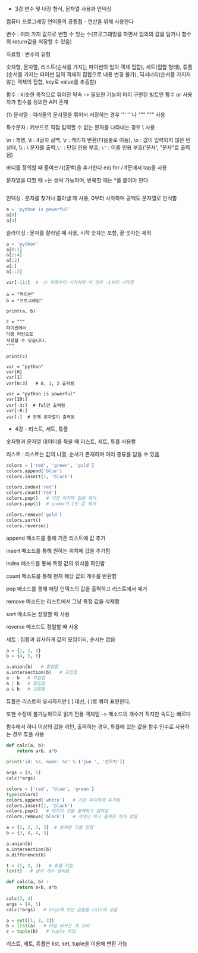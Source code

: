 

* 3강 변수 및 내장 형식, 문자열 사용과 인덱싱



컴퓨터 프로그래밍 언어들의 공통점 - 연산을 위해 사용한다



변수 : 여러 가지 값으로 변할 수 있는 수(프로그래밍을 하면서 임의의 값을 담거나 함수의 return값을 저장할 수 있음)



자료형 : 변수의 유형

숫자형, 문자열, 리스트(순서를 가지는 파이썬의 임의 객체 집합), 세트(집합 형태), 튜플(순서를 가지는 파이썬 임의 객체의 집합으로 내용 변경 불가), 딕셔너리(순서를 가지지 않는 객체의 집합, key로 value를 추출함)



함수 : 비슷한 목적으로 묶여진 약속 -> 필요한 기능이 미리 구현된 빌트인 함수 or 사용자가 함수를 정의한 API 존재



(1) 문자열 : 여러줄의 문자열을 묶어서 저장하는 경우 '''  '''나 """  """ 사용

특수문자 : 키보드로 직접 입력할 수 없는 문자를 나타내는 경우 \ 사용

\n : 개행, \t : 4글자 공백, \r : 캐리지 반환(다음줄로 이동), \o : 값이 입력되지 않은 빈 상태, \\\ : \ 문자를 출력,`\'` : 단일 인용 부호, `\"` : 이중 인용 부호('문자', "문자"로 출력됨)



바디를 정의할 때 들여쓰기(공백)을 추가한다 ex) for / if문에서 tap을 사용



문자열을 더할 때 +는 생략 가능하며, 반복할 때는 *를 붙여야 한다

```python

```





인덱싱 : 문자를 찾거나 뽑아낼 때 사용, 0부터 시작하며 공백도 문자열로 인식함

```python
a = 'python is powerful'
a[0]
a[4]
```



슬라이싱 : 문자를 잘라낼 때 사용, 시작 숫자는 포함, 끝 숫자는 제외

```python
a = 'python'
a[0:1]
a[1:4]
a[:2]
a[:]
a[::2]

var[-11:]  # -는 뒤쪽부터 시작하며 이 경우 -1부터 시작함
```



```
a = "파이썬"
b = "프로그래밍"

print(a, b)

c = """
파이썬에서
다중 라인으로
저장할 수 있습니다.
"""

print(c)

var = "python"
var[0]
var[1]
var[0:3]   # 0, 1, 2 출력됨

var = "python is powerful"
var[10:]
var[-3:]  # ful만 출력됨
var[-8:]
var[:]  # 전체 문자열이 출력됨
```





* 4강 - 리스트, 세트, 튜플



숫자형과 문자열 데이터를 묶을 때 리스트, 세트, 튜플 사용함



리스트 : 리스트는 값의 나열, 순서가 존재하며 여러 종류를 담을 수 있음

```python
colors = ['red', 'green', 'gold']
colors.append('blue')
colors.insert(1, 'black')

colors.index('red')
colors.count('red')
colors.pop()   # 가장 마지막 값을 제거
colors.pop(1)  # index가 1인 값 제거

colors.remove('gold')
colors.sort()
colors.reverse()
```



append 메소드를 통해 기존 리스트에 값 추가

insert 메소드를 통해 원하는 위치에 값을 추가함

index 메소드를 통해 특정 값의 위치를 확인함

count 메소드를 통해 현재 해당 값의 개수를 반환함

pop 메소드를 통해 해당 인덱스의 값을 출력하고 리스트에서 제거

remove 메소드는 리스트에서 그냥 특정 값을 삭제함

sort 메소드는 정렬할 때 사용

reverse 메소드도 정렬할 때 사용



세트 : 집합과 유사하게 값의 모임이되, 순서는 없음

```python
a = {1, 2, 3}
b = {4, 5, 6}

a.union(b)   # 합집합
a.intersection(b)   # 교집합
a - b   # 차집합
a | b   # 합집합
a & b   # 교집합
```



튜플은 리스트와 유사하지만 [ ] 대신, ( )로 묶어 표현한다,

또한 수정이 불가능하므로 읽기 전용 객체임 -> 메소드의 개수가 적지만 속도는 빠르다



함수에서 하나 이상의 값을 리턴, 출력하는 경우, 튜플에 있는 값을 함수 인수로 사용하는 경우 튜플 사용

```python
def calc(a, b):
	return a+b, a*b
	
print('id: %s, name: %s' % ('jun ', '전우치'))

args = (4, 5)
calc(*args)
```





```python
colors = ['red', 'blue', 'green']
type(colors)
colors.append('white')   # 가장 마지막에 추가됨
colors.insert(1, 'black')
colors.pop()   # 마지막 것을 출력하고 없어짐
colors.remove('black')   # 삭제만 하고 출력은 하지 않음

a = {1, 2, 3, 3}  # 중복된 것을 없앰
b = {3, 4, 4, 5}

a.union(b)
a.intersection(b)
a.difference(b)

t = (1, 2, 3)   # 튜플 타입
len(t)   # 글자 개수 알려줌

def calc(a, b) :
	return a+b, a*b
	
calc(3, 4)
args = (4, 5)
calc(*args)   # args에 있는 값들을 calc에 넣음

a = set([1, 2, 3])
b = list(a)   # 타입 바꾸는 게 유리
c = tuple(b)   # tuple 타입
```



리스트, 세트, 튜플은 list, set, tuple을 이용해 변환 가능












